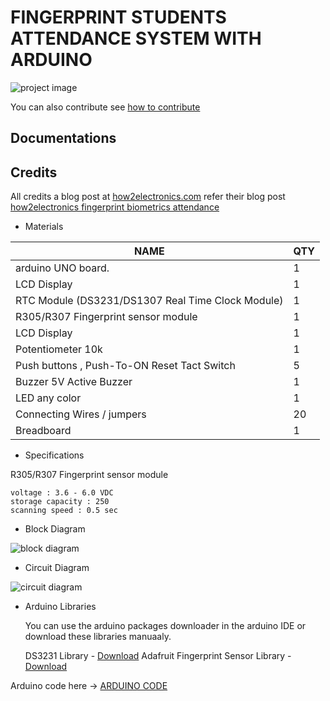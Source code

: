 # FINGERPRINT STUDENTS ATTENDANCE SYSTEM WITH ARDUINO

![ project image ](https://how2electronics.com/wp-content/uploads/2019/01/Fingerprint-Sensor-Biometric-Attendance-System.jpg)

You can also contribute see [how to contribute](../CONTRIBUTING.md)

## Documentations

## Credits

All credits a blog post at [how2electronics.com](https://how2electronics.com/)
refer their blog post [how2electronics fingerprint biometrics attendance](https://how2electronics.com/fingerprint-biometric-attendance-system-arduino/)

- Materials

| NAME                                              | QTY |
| ------------------------------------------------- | --- |
| arduino UNO board.                                | 1   |
| LCD Display                                       | 1   |
| RTC Module (DS3231/DS1307 Real Time Clock Module) | 1   |
| R305/R307 Fingerprint sensor module               | 1   |
| LCD Display                                       | 1   |
| Potentiometer 10k                                 | 1   |
| Push buttons , Push-To-ON Reset Tact Switch       | 5   |
| Buzzer 5V Active Buzzer                           | 1   |
| LED any color                                     | 1   |
| Connecting Wires / jumpers                        | 20  |
| Breadboard                                        | 1   |

- Specifications

R305/R307 Fingerprint sensor module

    voltage : 3.6 - 6.0 VDC
    storage capacity : 250
    scanning speed : 0.5 sec

- Block Diagram

![block diagram](https://how2electronics.com/wp-content/uploads/2018/06/block-Diagram-700x331.png)

- Circuit Diagram

![circuit diagram](https://how2electronics.com/wp-content/uploads/2019/01/fingerprint-attendance-circuit-diagram-960x487.jpg)

- Arduino Libraries

  You can use the arduino packages downloader in the arduino IDE or download these libraries manuaaly.

  DS3231 Library - [Download](https://github.com/rodan/ds3231)
  Adafruit Fingerprint Sensor Library - [Download](https://github.com/adafruit/Adafruit-Fingerprint-Sensor-Library)

Arduino code here -> [ARDUINO CODE](./fingerprint-attendance/fingerprint-attendance.ino)
